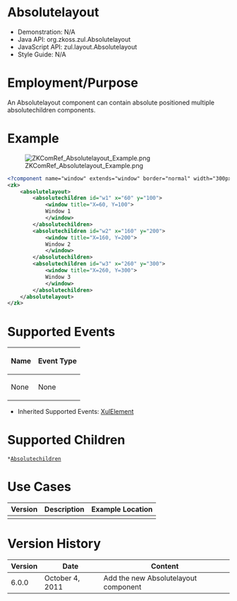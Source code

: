 

# Absolutelayout

- Demonstration: N/A
- Java API: <javadoc>org.zkoss.zul.Absolutelayout</javadoc>
- JavaScript API:
  <javadoc directory="jsdoc">zul.layout.Absolutelayout</javadoc>
- Style Guide: N/A

# Employment/Purpose

An Absolutelayout component can contain absolute positioned multiple
absolutechildren components.

# Example

<figure>
<img src="ZKComRef_Absolutelayout_Example.png"
title="ZKComRef_Absolutelayout_Example.png" />
<figcaption>ZKComRef_Absolutelayout_Example.png</figcaption>
</figure>

``` xml
<?component name="window" extends="window" border="normal" width="300px" height="300px"?>
<zk>
    <absolutelayout>
        <absolutechildren id="w1" x="60" y="100">
            <window title="X=60, Y=100">
            Window 1
            </window>
        </absolutechildren>
        <absolutechildren id="w2" x="160" y="200">
            <window title="X=160, Y=200">
            Window 2
            </window>
        </absolutechildren>
        <absolutechildren id="w3" x="260" y="300">
            <window title="X=260, Y=300">
            Window 3
            </window>
        </absolutechildren>
    </absolutelayout>
</zk>
```

# Supported Events

<table>
<thead>
<tr class="header">
<th><center>
<p>Name</p>
</center></th>
<th><center>
<p>Event Type</p>
</center></th>
</tr>
</thead>
<tbody>
<tr class="odd">
<td><p>None</p></td>
<td><p>None</p></td>
</tr>
</tbody>
</table>

- Inherited Supported Events: [
  XulElement](ZK_Component_Reference/Base_Components/XulElement#Supported_Events)

# Supported Children

`*`[`Absolutechildren`](ZK_Component_Reference/Layouts/Absolutelayout/Absolutechildren)

# Use Cases

| Version | Description | Example Location |
|---------|-------------|------------------|
|         |             |                  |

# Version History



| Version | Date            | Content                              |
|---------|-----------------|--------------------------------------|
| 6.0.0   | October 4, 2011 | Add the new Absolutelayout component |


